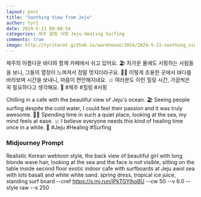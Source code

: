 ```yaml
---
layout: post
title: "Soothing View from Jeju"
author: tyri
date: 2024-5-11 09:08:54
categories: 제주 힐링 서핑 Jeju Healing Surfing
comments: true
image: http://tyritarot.github.io/warehouse/2024/2024-5-11-soothing_view_from_jeju_title.png
---
```


제주의 아름다운 바다와 함께 카페에서 쉬고 있어요. 🏖️ 차가운 물에도 서핑하는 사람들을 보니, 그들의 열정이 느껴져서 정말 멋지더라구요. 🏄‍♀️ 이렇게 조용한 곳에서 바다를 바라보며 시간을 보내니, 마음이 편안해지네요. ☺️ 여러분도 이런 힐링 시간, 가끔씩은 꼭 필요하다고 생각해요. 🍹 #제주 #힐링 #서핑

Chilling in a cafe with the beautiful view of Jeju's ocean. 🏖️ Seeing people surfing despite the cold water, I could feel their passion and it was truly awesome. 🏄‍♀️ Spending time in such a quiet place, looking at the sea, my mind feels at ease. ☺️ I believe everyone needs this kind of healing time once in a while. 🍹 #Jeju #Healing #Surfing

### Midjourney Prompt

Realistic Korean webtoon style, the back view of beautiful girl with long blonde wave hair, looking at the sea and the face is not visible, sitting on the table inside second floor exotic indoor cafe with surfboards at Jeju awol sea with lots basalt and white white sand. spring dress, tropical ice juice, standing surf board --cref <https://s.mj.run/lPkTGYlhoBU> --cw 50 --v 6.0 --style raw --s 250
